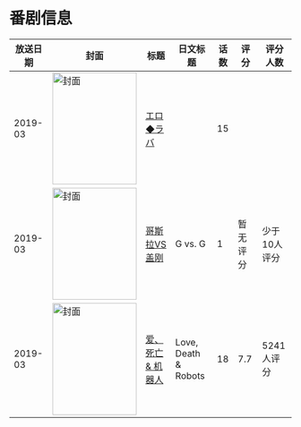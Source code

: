 # 番剧信息

|放送日期|封面|标题|日文标题|话数|评分|评分人数|
|---|---|---|---|---|---|---|
|2019-03|<img src="//lain.bgm.tv/pic/cover/c/d0/e0/381869_7UYUO.jpg" alt="封面" style="width:150px;height:200px;object-fit:cover;">|[エロ◆ラバ](https://bangumi.tv/subject/381869)||15|||
|2019-03|<img src="//lain.bgm.tv/pic/cover/c/ad/79/410952_SKs8K.jpg" alt="封面" style="width:150px;height:200px;object-fit:cover;">|[哥斯拉VS盖刚](https://bangumi.tv/subject/410952)|G vs. G|1|暂无评分|少于10人评分|
|2019-03|<img src="//lain.bgm.tv/pic/cover/c/68/b8/274613_sx1iX.jpg" alt="封面" style="width:150px;height:200px;object-fit:cover;">|[爱、死亡 & 机器人](https://bangumi.tv/subject/274613)|Love, Death & Robots|18|7.7|5241人评分|
